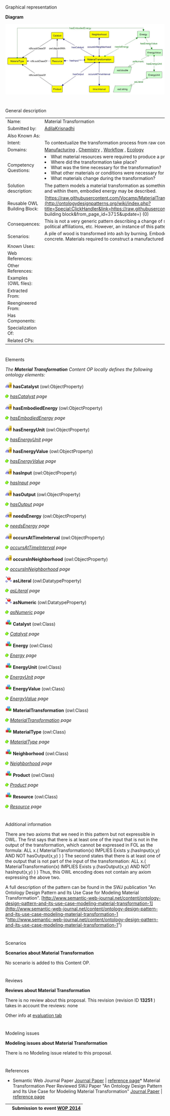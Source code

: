 # 

 Graphical representation



__Diagram__ 





[![Image:Material-transformation.jpg](./20140717051057!Material-transformation.jpg)](../Image/Material-transformation.jpg.md "Image:Material-transformation.jpg")





# 

 General description




|  |  |
| --- | --- |
|  Name:  |  Material Transformation  |
|  Submitted by:  | [AdilaKrisnadhi](../User/AdilaKrisnadhi.md "User:AdilaKrisnadhi")  |
|  Also Known As:  |  |
|  Intent:  |  To contextualize the transformation process from raw components and the required equipment to a final manufactured artifact.  |
|  Domains:  | [Manufacturing](../Community/Manufacturing.md "Community:Manufacturing")  , [Chemistry](../Community/Chemistry.md "Community:Chemistry")  , [Workflow](../Community/Workflow.md "Community:Workflow")  , [Ecology](../Community/Ecology.md "Community:Ecology")  |
|  Competency Questions:  | <li>       What material resources were required to produce a product?      </li><li>       Where did the transformation take place?      </li><li>       What was the time necessary for the transformation?      </li><li>       What other materials or conditions were necessary for the transformation process to occur?      </li><li>       What materials change during the transformation?      </li> |
|  Solution description:  |  The pattern models a material transformation as something that has inputs and catalysts, and produces some outputs. All inputs, catalysts and outputs are material, and within them, embodied energy may be described.  |
|  Reusable OWL Building Block:  | [https://raw.githubusercontent.com/Vocamp/MaterialTransformation/master/owl/MaterialTransformationPattern.owl](http://ontologydesignpatterns.org/wiki/index.php?title=Special:ClickHandler&link=https://raw.githubusercontent.com/Vocamp/MaterialTransformation/master/owl/MaterialTransformationPattern.owl&message=OWL building block&from_page_id=3715&update=)  (0)  |
|  Consequences:  |  This is not a very generic pattern describing a change of states. It may not be applicable to broader types of transformation, like change of money, or change of political affiliations, etc. However, an instance of this pattern may be chained with another instance of this pattern or an instance of semantic trajectory.  |
|  Scenarios:  |  A pile of wood is transformed into ash by burning. Emboddied energy involved in the process of mixing aggregate, water, cement and other binders to create concrete. Materials required to construct a manufactured artifact such as a window (glass, wood, aluminum).  |
|  Known Uses:  |  |
|  Web References:  |  |
|  Other References:  |  |
|  Examples (OWL files):  |  |
|  Extracted From:  |  |
|  Reengineered From:  |  |
|  Has Components:  |  |
|  Specialization Of:  |  |
|  Related CPs:  |  |



  





# 

 Elements



_The
 __Material Transformation__ 
 Content OP locally defines the following ontology elements:_ 





[![ObjectProperty](./20px-ObjectProperty.gif)](../Image/ObjectProperty.gif.md "ObjectProperty")
__hasCatalyst__ 
 (owl:ObjectProperty)
 
[![](./11px-ArrowRight.gif)](../Image/ArrowRight.gif.md "ArrowRight.gif")
_[hasCatalyst](./Material_Transformation/hasCatalyst.md "Submissions:Material Transformation/hasCatalyst") 
 page_ 



[![ObjectProperty](./20px-ObjectProperty.gif)](../Image/ObjectProperty.gif.md "ObjectProperty")
__hasEmbodiedEnergy__ 
 (owl:ObjectProperty)
 
[![](./11px-ArrowRight.gif)](../Image/ArrowRight.gif.md "ArrowRight.gif")
_[hasEmbodiedEnergy](./Material_Transformation/hasEmbodiedEnergy.md "Submissions:Material Transformation/hasEmbodiedEnergy") 
 page_ 



[![ObjectProperty](./20px-ObjectProperty.gif)](../Image/ObjectProperty.gif.md "ObjectProperty")
__hasEnergyUnit__ 
 (owl:ObjectProperty)
 
[![](./11px-ArrowRight.gif)](../Image/ArrowRight.gif.md "ArrowRight.gif")
_[hasEnergyUnit](./Material_Transformation/hasEnergyUnit.md "Submissions:Material Transformation/hasEnergyUnit") 
 page_ 



[![ObjectProperty](./20px-ObjectProperty.gif)](../Image/ObjectProperty.gif.md "ObjectProperty")
__hasEnergyValue__ 
 (owl:ObjectProperty)
 
[![](./11px-ArrowRight.gif)](../Image/ArrowRight.gif.md "ArrowRight.gif")
_[hasEnergyValue](./Material_Transformation/hasEnergyValue.md "Submissions:Material Transformation/hasEnergyValue") 
 page_ 



[![ObjectProperty](./20px-ObjectProperty.gif)](../Image/ObjectProperty.gif.md "ObjectProperty")
__hasInput__ 
 (owl:ObjectProperty)
 
[![](./11px-ArrowRight.gif)](../Image/ArrowRight.gif.md "ArrowRight.gif")
_[hasInput](./Material_Transformation/hasInput.md "Submissions:Material Transformation/hasInput") 
 page_ 



[![ObjectProperty](./20px-ObjectProperty.gif)](../Image/ObjectProperty.gif.md "ObjectProperty")
__hasOutput__ 
 (owl:ObjectProperty)
 
[![](./11px-ArrowRight.gif)](../Image/ArrowRight.gif.md "ArrowRight.gif")
_[hasOutput](./Material_Transformation/hasOutput.md "Submissions:Material Transformation/hasOutput") 
 page_ 



[![ObjectProperty](./20px-ObjectProperty.gif)](../Image/ObjectProperty.gif.md "ObjectProperty")
__needsEnergy__ 
 (owl:ObjectProperty)
 
[![](./11px-ArrowRight.gif)](../Image/ArrowRight.gif.md "ArrowRight.gif")
_[needsEnergy](./Material_Transformation/needsEnergy.md "Submissions:Material Transformation/needsEnergy") 
 page_ 



[![ObjectProperty](./20px-ObjectProperty.gif)](../Image/ObjectProperty.gif.md "ObjectProperty")
__occursAtTimeInterval__ 
 (owl:ObjectProperty)
 
[![](./11px-ArrowRight.gif)](../Image/ArrowRight.gif.md "ArrowRight.gif")
_[occursAtTimeInterval](./Material_Transformation/occursAtTimeInterval.md "Submissions:Material Transformation/occursAtTimeInterval") 
 page_ 



[![ObjectProperty](./20px-ObjectProperty.gif)](../Image/ObjectProperty.gif.md "ObjectProperty")
__occursInNeighborhood__ 
 (owl:ObjectProperty)
 
[![](./11px-ArrowRight.gif)](../Image/ArrowRight.gif.md "ArrowRight.gif")
_[occursInNeighborhood](./Material_Transformation/occursInNeighborhood.md "Submissions:Material Transformation/occursInNeighborhood") 
 page_ 



[![DatatypeProperty](./20px-DatatypeProperty.gif)](../Image/DatatypeProperty.gif.md "DatatypeProperty")
__asLiteral__ 
 (owl:DatatypeProperty)
 
[![](./11px-ArrowRight.gif)](../Image/ArrowRight.gif.md "ArrowRight.gif")
_[asLiteral](./Material_Transformation/asLiteral.md "Submissions:Material Transformation/asLiteral") 
 page_ 



[![DatatypeProperty](./20px-DatatypeProperty.gif)](../Image/DatatypeProperty.gif.md "DatatypeProperty")
__asNumeric__ 
 (owl:DatatypeProperty)
 
[![](./11px-ArrowRight.gif)](../Image/ArrowRight.gif.md "ArrowRight.gif")
_[asNumeric](./Material_Transformation/asNumeric.md "Submissions:Material Transformation/asNumeric") 
 page_ 



[![Class](./20px-Class.gif)](../Image/Class.gif.md "Class")
__Catalyst__ 
 (owl:Class)
 
[![](./11px-ArrowRight.gif)](../Image/ArrowRight.gif.md "ArrowRight.gif")
_[Catalyst](./Material_Transformation/Catalyst.md "Submissions:Material Transformation/Catalyst") 
 page_ 



[![Class](./20px-Class.gif)](../Image/Class.gif.md "Class")
__Energy__ 
 (owl:Class)
 
[![](./11px-ArrowRight.gif)](../Image/ArrowRight.gif.md "ArrowRight.gif")
_[Energy](./Material_Transformation/Energy.md "Submissions:Material Transformation/Energy") 
 page_ 



[![Class](./20px-Class.gif)](../Image/Class.gif.md "Class")
__EnergyUnit__ 
 (owl:Class)
 
[![](./11px-ArrowRight.gif)](../Image/ArrowRight.gif.md "ArrowRight.gif")
_[EnergyUnit](./Material_Transformation/EnergyUnit.md "Submissions:Material Transformation/EnergyUnit") 
 page_ 



[![Class](./20px-Class.gif)](../Image/Class.gif.md "Class")
__EnergyValue__ 
 (owl:Class)
 
[![](./11px-ArrowRight.gif)](../Image/ArrowRight.gif.md "ArrowRight.gif")
_[EnergyValue](./Material_Transformation/EnergyValue.md "Submissions:Material Transformation/EnergyValue") 
 page_ 



[![Class](./20px-Class.gif)](../Image/Class.gif.md "Class")
__MaterialTransformation__ 
 (owl:Class)
 
[![](./11px-ArrowRight.gif)](../Image/ArrowRight.gif.md "ArrowRight.gif")
_[MaterialTransformation](./Material_Transformation/MaterialTransformation.md "Submissions:Material Transformation/MaterialTransformation") 
 page_ 



[![Class](./20px-Class.gif)](../Image/Class.gif.md "Class")
__MaterialType__ 
 (owl:Class)
 
[![](./11px-ArrowRight.gif)](../Image/ArrowRight.gif.md "ArrowRight.gif")
_[MaterialType](./Material_Transformation/MaterialType.md "Submissions:Material Transformation/MaterialType") 
 page_ 



[![Class](./20px-Class.gif)](../Image/Class.gif.md "Class")
__Neighborhood__ 
 (owl:Class)
 
[![](./11px-ArrowRight.gif)](../Image/ArrowRight.gif.md "ArrowRight.gif")
_[Neighborhood](./Material_Transformation/Neighborhood.md "Submissions:Material Transformation/Neighborhood") 
 page_ 



[![Class](./20px-Class.gif)](../Image/Class.gif.md "Class")
__Product__ 
 (owl:Class)
 
[![](./11px-ArrowRight.gif)](../Image/ArrowRight.gif.md "ArrowRight.gif")
_[Product](./LCA_Pattern/Product.md "Submissions:Material Transformation/Product") 
 page_ 



[![Class](./20px-Class.gif)](../Image/Class.gif.md "Class")
__Resource__ 
 (owl:Class)
 
[![](./11px-ArrowRight.gif)](../Image/ArrowRight.gif.md "ArrowRight.gif")
_[Resource](./AquaticResourceObservation/AquaticResource.md "Submissions:Material Transformation/Resource") 
 page_ 


# 

 Additional information



 There are two axioms that we need in this pattern but not expressible in OWL. 
The first says that there is at least one of the input that is not in the output of the transformation, which cannot be expressed in FOL as the formula:
ALL x.( MaterialTransformation(x) IMPLIES Exists y.(hasInput(x,y) AND NOT hasOutput(x,y) ) )
The second states that there is at least one of the output that is not part of the input of the transformation:
ALL x.( MaterialTransformation(x) IMPLIES Exists y.(hasOutput(x,y) AND NOT hasInput(x,y) ) )
Thus, this OWL encoding does not contain any axiom expressing the above two.
 



 A full description of the pattern can be found in the SWJ publication "An Ontology Design Pattern and Its Use Case for Modeling Material Transformation".
 [http://www.semantic-web-journal.net/content/ontology-design-pattern-and-its-use-case-modeling-material-transformation-1](http://www.semantic-web-journal.net/content/ontology-design-pattern-and-its-use-case-modeling-material-transformation-1 "http://www.semantic-web-journal.net/content/ontology-design-pattern-and-its-use-case-modeling-material-transformation-1") 




# 

 Scenarios




__Scenarios about Material Transformation__ 


 No scenario is added to this Content OP.
 




# 

 Reviews




__Reviews about Material Transformation__ 


 There is no review about this proposal.
This revision (revision ID
 __13251__ 
 ) takes in account the reviews: none
 



 Other info at
 [evaluation tab](http://ontologydesignpatterns.org/wiki/index.php?title=Submissions:Material_Transformation&action=evaluation "http://ontologydesignpatterns.org/wiki/index.php?title=Submissions:Material_Transformation&action=evaluation") 





  





# 

 Modeling issues




__Modeling issues about Material Transformation__ 


 There is no Modeling issue related to this proposal.
 




  





# 

 References


* Semantic Web Journal Paper [Journal Paper](http://www.semantic-web-journal.net "http://www.semantic-web-journal.net")  | [reference page](../Community/References/SWJ_Paper.md "Community:References/SWJ Paper")* Material Transformation Peer Reviewed SWJ Paper "An Ontology Design Pattern and Its Use Case for Modeling Material Transformation" [Journal Paper](http://www.semantic-web-journal.net/content/ontology-design-pattern-and-its-use-case-modeling-material-transformation-1 "http://www.semantic-web-journal.net/content/ontology-design-pattern-and-its-use-case-modeling-material-transformation-1")  | [reference page](../Community/References/SWJ_Paper_2.md "Community:References/SWJ Paper 2")


  






|  |  Submission to event [WOP 2014](http://ontologydesignpatterns.org/wiki/index.php?title=WOP_2014&action=edit&redlink=1 "WOP 2014 (not yet written)")  |
| --- | --- |